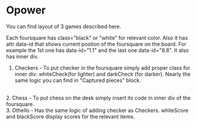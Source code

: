 Opower
======
You can find layout of 3 games described here.<br>

Each foursquare has class="black" or "white" for relevant color. Also it has attr data-id that shows current postion of the foursquare on the board. For example the 1st one has data-id="1.1" and the last one data-id="8.8". It also has inner div. 
<br>
1. Checkers - 
To put checker in the foursquare simply add proper class for inner div: whiteCheck(for lighter) and darkCheck (for darker).
Nearly the same logic you can find in "Captured pieces" block.
<br>
2. Chess -
To put chess on the desk simply insert its code in inner div of the foursquare.
<br>
3. Othello -
Has the same logic of adding checker as Checkers.
whiteScore and blackScore display scores for the relevant items.
